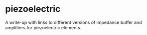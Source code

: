 # piezoelectric
A write-up with links to different versions of impedance buffer and amplifiers for piezoelectric elements.
